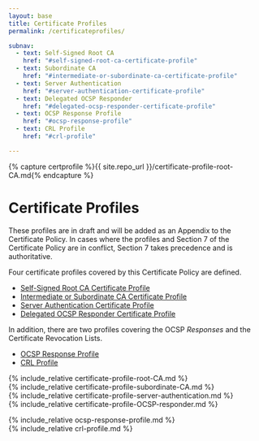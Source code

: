 ```yaml
---
layout: base
title: Certificate Profiles
permalink: /certificateprofiles/

subnav:
  - text: Self-Signed Root CA
    href: "#self-signed-root-ca-certificate-profile"
  - text: Subordinate CA
    href: "#intermediate-or-subordinate-ca-certificate-profile"
  - text: Server Authentication
    href: "#server-authentication-certificate-profile"
  - text: Delegated OCSP Responder
    href: "#delegated-ocsp-responder-certificate-profile"
  - text: OCSP Response Profile
    href: "#ocsp-response-profile"
  - text: CRL Profile
    href: "#crl-profile"

---
```

{% capture certprofile %}{{ site.repo_url }}/certificate-profile-root-CA.md{% endcapture %}

# Certificate Profiles
These profiles are in draft and will be added as an Appendix to the Certificate Policy.  In cases where the profiles and Section 7 of the Certificate Policy are in conflict, Section 7 takes precedence and is authoritative.

Four certificate profiles covered by this Certificate Policy are defined.  

- [Self-Signed Root CA Certificate Profile](#self-signed-root-ca-certificate-profile)
- [Intermediate or Subordinate CA Certificate Profile](#intermediate-or-subordinate-ca-certificate-profile)
- [Server Authentication Certificate Profile](#server-authentication-certificate-profile)
- [Delegated OCSP Responder Certificate Profile](#delegated-ocsp-responder-certificate-profile)

In addition, there are two profiles covering the OCSP _Responses_ and the Certificate Revocation Lists.

- [OCSP Response Profile](#ocsp-response-profile)
- [CRL Profile](#crl-profile)

{% include_relative certificate-profile-root-CA.md %}  
{% include_relative certificate-profile-subordinate-CA.md %}  
{% include_relative certificate-profile-server-authentication.md %}  
{% include_relative certificate-profile-OCSP-responder.md %}  

{% include_relative ocsp-response-profile.md %}  
{% include_relative crl-profile.md %}

